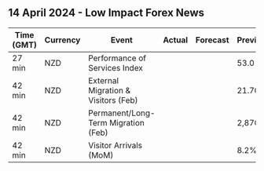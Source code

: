 ## 14 April 2024 - Low Impact Forex News

| Time (GMT) | Currency | Event | Actual | Forecast | Previous |
|------|----------|-------|--------|----------|----------|
| 27 min | NZD | Performance of Services Index |  |  | 53.0 |
| 42 min | NZD | External Migration & Visitors (Feb) |  |  | 21.70% |
| 42 min | NZD | Permanent/Long-Term Migration (Feb) |  |  | 2,870 |
| 42 min | NZD | Visitor Arrivals (MoM) |  |  | 8.2% |
